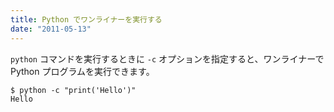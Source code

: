 ```yaml
---
title: Python でワンライナーを実行する
date: "2011-05-13"
---
```


`python` コマンドを実行するときに `-c` オプションを指定すると、ワンライナーで Python プログラムを実行できます。

```
$ python -c "print('Hello')"
Hello
```

